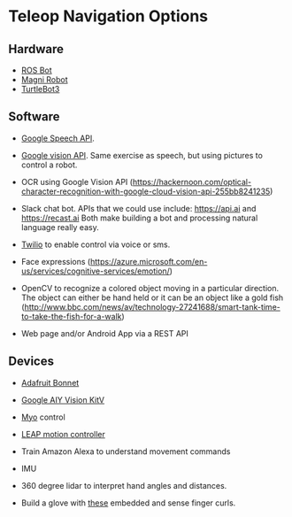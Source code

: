 # Teleop Navigation Options

## Hardware

* [ROS Bot](https://www.rosbots.com)
* [Magni Robot](https://ubiquityrobotics.com)
* [TurtleBot3](http://www.robotis.us/turtlebot-3/)


## Software

* [Google Speech API](https://cloud.google.com/speech/). 

* [Google vision API](https://cloud.google.com/vision/). Same exercise as speech, but
using pictures to control a robot.

* OCR using Google Vision API (https://hackernoon.com/optical-character-recognition-with-google-cloud-vision-api-255bb8241235)

* Slack chat bot. APIs that we could use include:
https://api.ai and https://recast.ai Both make building a bot and processing natural language really easy.

* [Twilio](https://www.twilio.com) to enable control via voice or sms.

* Face expressions (https://azure.microsoft.com/en-us/services/cognitive-services/emotion/)

* OpenCV to recognize a colored object moving in a particular direction.
The object can either be hand held or it can be an object like a 
gold fish (http://www.bbc.com/news/av/technology-27241688/smart-tank-time-to-take-the-fish-for-a-walk)

* Web page and/or Android App via a REST API

## Devices

* [Adafruit Bonnet](https://www.adafruit.com/product/4085)

* [Google AIY Vision KitV](https://aiyprojects.withgoogle.com/vision/)

* [Myo](https://www.myo.com/) control

* [LEAP motion controller](https://www.leapmotion.com)

* Train Amazon Alexa to understand movement commands

* IMU 

* 360 degree lidar to interpret hand angles and distances.

* Build a glove with [these](https://www.adafruit.com/product/182) embedded and sense finger curls.

